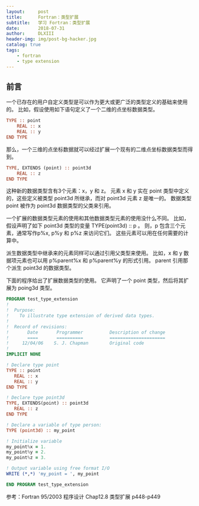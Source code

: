 ```yaml
---
layout:     post
title:      Fortran：类型扩展
subtitle:   学习 Fortran：类型扩展
date:       2018-07-31
author:     DLXIII
header-img: img/post-bg-hacker.jpg
catalog: true
tags:
    - fortran
    - type extension
---
```



## 前言

一个已存在的用户自定义类型是可以作为更大或更广泛的类型定义的基础来使用的。
比如，假设使用如下语句定义了一个二维的点坐标数据类型。

~~~ fortran
TYPE :: point
    REAL :: x
    REAL :: y
END TYPE
~~~


<!--more-->


那么，一个三维的点坐标数据就可以经过扩展一个现有的二维点坐标数据类型而得到。

~~~ fortran
TYPE, EXTENDS (point) :: point3d
    REAL :: z
END TYPE
~~~

这种新的数据类型含有3个元素：x，y 和 z。
元素 x 和 y 实在 point 类型中定义的，这些定义被类型 point3d 所继承，而对 point3d 元素 z 是唯一的。
数据类型 point 被作为 point3d 数据类型的父类来引用。

一个扩展的数据类型元素的使用和其他数据类型元素的使用没什么不同。
比如，假设声明了如下 point3d 类型的变量 TYPE(point3d) :: p 。
则，p 包含三个元素，通常写作p%x,  p%y 和 p%z 来访问它们。
这些元素可以用在任何需要的计算中。

派生数据类型中继承来的元素同样可以通过引用父类型来使用。
比如，x 和 y 数据项元素也可以用 p%parent%x 和 p%parent%y 的形式引用。
parent 引用那个派生 point3d 的数据类型。

下面的程序给出了扩展数据类型的使用。
它声明了一个 point 类型，然后将其扩展为 poing3d 类型。

~~~ fortran
PROGRAM test_type_extension
!
!  Purpose:
!    To illustrate type extension of derived data types.
!
!  Record of revisions:
!       Date       Programmer          Description of change
!       ====       ==========          =====================
!     12/04/06    S. J. Chapman        Original code
!
IMPLICIT NONE

! Declare type point
TYPE :: point
   REAL :: x
   REAL :: y
END TYPE

! Declare type point3d
TYPE, EXTENDS(point) :: point3d
   REAL :: z
END TYPE

! Declare a variable of type person:
TYPE (point3d) :: my_point

! Initialize variable
my_point%x = 1.
my_point%y = 2.
my_point%z = 3.

! Output variable using free format I/O
WRITE (*,*) 'my_point = ', my_point

END PROGRAM test_type_extension
~~~ 


参考：Fortran 95/2003 程序设计
Chap12.8 类型扩展 p448-p449